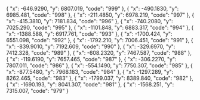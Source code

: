   { "x": -646.9290, "y": 6807.019, "code": "999" },
  { "x": -490.1830, "y": 6985.481, "code": "998" },
  { "x": -211.4850, "y": 6978.219, "code": "997" },
  { "x": -415.3810, "y": 7181.834, "code": "996" },
  { "x": -740.2080, "y": 7025.290, "code": "995" },
  { "x": -1101.848, "y": 6883.317, "code": "994" },
  { "x": -1388.588, "y": 6917.761, "code": "993" },
  { "x": -1700.424, "y": 6551.098, "code": "992" },
  { "x": -1792.210, "y": 7006.451, "code": "991" },
  { "x": -839.9010, "y": 7192.609, "code": "990" },
  { "x": -329.6970, "y": 7412.328, "code": "989" },
  { "x": -608.2320, "y": 7467.587, "code": "988" },
  { "x": -119.6190, "y": 7657.465, "code": "987" },
  { "x": -306.2270, "y": 7807.011, "code": "986" },
  { "x": -554.1490, "y": 7750.307, "code": "985" },
  { "x": -877.5480, "y": 7968.183, "code": "984" },
  { "x": -1297.289, "y": 8262.465, "code": "983" },
  { "x": -1799.037, "y": 8389.840, "code": "982" },
  { "x": -1690.193, "y": 8041.307, "code": "981" },
  { "x": -1568.251, "y": 7315.007, "code": "979" }
